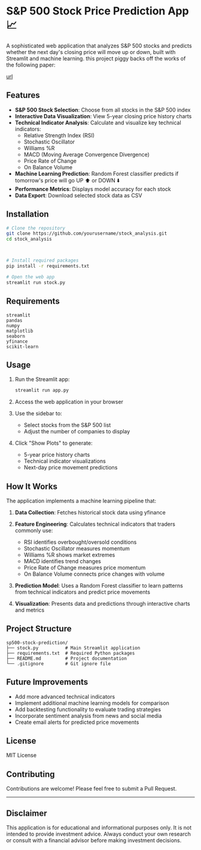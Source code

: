 # S&P 500 Stock Price Prediction App 📈

A sophisticated web application that analyzes S&P 500 stocks and predicts whether the next day's closing price will move up or down, built with Streamlit and machine learning. this project piggy backs off the works of the following paper:

[url](https://arxiv.org/abs/1605.00003)




## Features

- **S&P 500 Stock Selection**: Choose from all stocks in the S&P 500 index
- **Interactive Data Visualization**: View 5-year closing price history charts
- **Technical Indicator Analysis**: Calculate and visualize key technical indicators:
  - Relative Strength Index (RSI)
  - Stochastic Oscillator
  - Williams %R
  - MACD (Moving Average Convergence Divergence)
  - Price Rate of Change
  - On Balance Volume
- **Machine Learning Prediction**: Random Forest classifier predicts if tomorrow's price will go UP ⬆️ or DOWN ⬇️
- **Performance Metrics**: Displays model accuracy for each stock
- **Data Export**: Download selected stock data as CSV

## Installation

```bash
# Clone the repository
git clone https://github.com/yourusername/stock_analysis.git
cd stock_analysis



# Install required packages
pip install -r requirements.txt

# Open the web app
streamlit run stock.py
```

## Requirements

```
streamlit
pandas
numpy
matplotlib
seaborn
yfinance
scikit-learn
```

## Usage

1. Run the Streamlit app:
   ```bash
   streamlit run app.py
   ```

2. Access the web application in your browser 

3. Use the sidebar to:
   - Select stocks from the S&P 500 list
   - Adjust the number of companies to display

4. Click "Show Plots" to generate:
   - 5-year price history charts
   - Technical indicator visualizations
   - Next-day price movement predictions

## How It Works

The application implements a machine learning pipeline that:

1. **Data Collection**: Fetches historical stock data using yfinance
2. **Feature Engineering**: Calculates technical indicators that traders commonly use:
   - RSI identifies overbought/oversold conditions
   - Stochastic Oscillator measures momentum
   - Williams %R shows market extremes
   - MACD identifies trend changes
   - Price Rate of Change measures price momentum
   - On Balance Volume connects price changes with volume

3. **Prediction Model**: Uses a Random Forest classifier to learn patterns from technical indicators and predict price movements
4. **Visualization**: Presents data and predictions through interactive charts and metrics

## Project Structure

```
sp500-stock-prediction/
├── stock.py          # Main Streamlit application
├── requirements.txt  # Required Python packages
├── README.md         # Project documentation
└── .gitignore        # Git ignore file
```

## Future Improvements

- Add more advanced technical indicators
- Implement additional machine learning models for comparison
- Add backtesting functionality to evaluate trading strategies
- Incorporate sentiment analysis from news and social media
- Create email alerts for predicted price movements

## License

MIT License

## Contributing

Contributions are welcome! Please feel free to submit a Pull Request.

---

## Disclaimer

This application is for educational and informational purposes only. It is not intended to provide investment advice. Always conduct your own research or consult with a financial advisor before making investment decisions.
